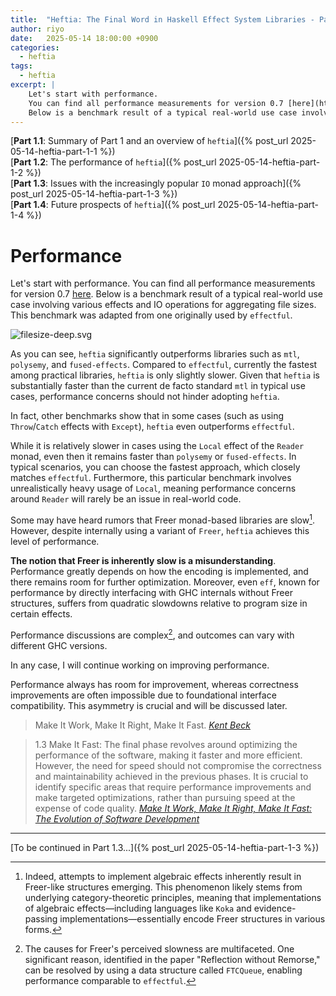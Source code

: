 ```yaml
---
title:  "Heftia: The Final Word in Haskell Effect System Libraries - Part 1.2"
author: riyo
date:   2025-05-14 18:00:00 +0900
categories:
  - heftia
tags:
  - heftia
excerpt: |
    Let's start with performance.
    You can find all performance measurements for version 0.7 [here](https://github.com/sayo-hs/heftia/blob/v0.7.0.0/benchmark/performance.md).
    Below is a benchmark result of a typical real-world use case involving various effects and IO operations for aggregating file sizes. This benchmark was adapted from one originally used by `effectful`.
---
```


[**Part 1.1**: Summary of Part 1 and an overview of `heftia`]({% post_url 2025-05-14-heftia-part-1-1 %})<br>
[**Part 1.2**: The performance of `heftia`]({% post_url 2025-05-14-heftia-part-1-2  %})<br>
[**Part 1.3**: Issues with the increasingly popular `IO` monad approach]({% post_url 2025-05-14-heftia-part-1-3  %})<br>
[**Part 1.4**: Future prospects of `heftia`]({% post_url 2025-05-14-heftia-part-1-4  %})

# Performance

Let's start with performance.
You can find all performance measurements for version 0.7 [here](https://github.com/sayo-hs/heftia/blob/v0.7.0.0/benchmark/performance.md).
Below is a benchmark result of a typical real-world use case involving various effects and IO operations for aggregating file sizes. This benchmark was adapted from one originally used by `effectful`.

<img src="{{ '/assets/images/heftia-part-1/filesize-deep.svg' | relative_url }}" alt="filesize-deep.svg">

As you can see, `heftia` significantly outperforms libraries such as `mtl`, `polysemy`, and `fused-effects`.
Compared to `effectful`, currently the fastest among practical libraries, `heftia` is only slightly slower.
Given that `heftia` is substantially faster than the current de facto standard `mtl` in typical use cases, performance concerns should not hinder adopting `heftia`.

In fact, other benchmarks show that in some cases (such as using `Throw`/`Catch` effects with `Except`), `heftia` even outperforms `effectful`.

While it is relatively slower in cases using the `Local` effect of the `Reader` monad, even then it remains faster than `polysemy` or `fused-effects`. In typical scenarios, you can choose the fastest approach, which closely matches `effectful`. Furthermore, this particular benchmark involves unrealistically heavy usage of `Local`, meaning performance concerns around `Reader` will rarely be an issue in real-world code.

Some may have heard rumors that Freer monad-based libraries are slow[^1].
However, despite internally using a variant of `Freer`, `heftia` achieves this level of performance.

[^1]: Indeed, attempts to implement algebraic effects inherently result in Freer-like structures emerging. This phenomenon likely stems from underlying category-theoretic principles, meaning that implementations of algebraic effects—including languages like `Koka` and evidence-passing implementations—essentially encode Freer structures in various forms.

**The notion that Freer is inherently slow is a misunderstanding**. Performance greatly depends on how the encoding is implemented, and there remains room for further optimization.
Moreover, even `eff`, known for performance by directly interfacing with GHC internals without Freer structures, suffers from quadratic slowdowns relative to program size in certain effects.

Performance discussions are complex[^5], and outcomes can vary with different GHC versions.

[^5]: The causes for Freer's perceived slowness are multifaceted. One significant reason, identified in the paper "Reflection without Remorse," can be resolved by using a data structure called `FTCQueue`, enabling performance comparable to `effectful`.

In any case, I will continue working on improving performance.

Performance always has room for improvement, whereas correctness improvements are often impossible due to foundational interface compatibility. This asymmetry is crucial and will be discussed later.

> Make It Work, Make It Right, Make It Fast. <cite><a href="https://kentbeck.com/">Kent Beck</a></cite>

> 1.3 Make It Fast:
> The final phase revolves around optimizing the performance of the software, making it faster and more efficient. However, the need for speed should not compromise the correctness and maintainability achieved in the previous phases. It is crucial to identify specific areas that require performance improvements and make targeted optimizations, rather than pursuing speed at the expense of code quality. <cite><a href="https://medium.com/@ibk9493/make-it-work-make-it-right-make-it-fast-the-evolution-of-software-development-fbbc1eddd33e">Make It Work, Make It Right, Make It Fast: The Evolution of Software Development</a></cite>

---

[To be continued in Part 1.3...]({% post_url 2025-05-14-heftia-part-1-3 %})
